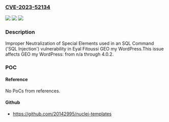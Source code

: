 ### [CVE-2023-52134](https://cve.mitre.org/cgi-bin/cvename.cgi?name=CVE-2023-52134)
![](https://img.shields.io/static/v1?label=Product&message=GEO%20my%20WordPress&color=blue)
![](https://img.shields.io/static/v1?label=Version&message=n%2Fa&color=blue)
![](https://img.shields.io/static/v1?label=Vulnerability&message=CWE-89%20Improper%20Neutralization%20of%20Special%20Elements%20used%20in%20an%20SQL%20Command%20('SQL%20Injection')&color=brighgreen)

### Description

Improper Neutralization of Special Elements used in an SQL Command ('SQL Injection') vulnerability in Eyal Fitoussi GEO my WordPress.This issue affects GEO my WordPress: from n/a through 4.0.2.

### POC

#### Reference
No PoCs from references.

#### Github
- https://github.com/20142995/nuclei-templates

